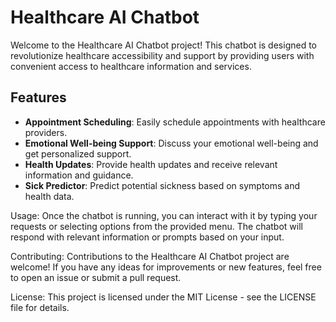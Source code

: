 # Healthcare AI Chatbot

Welcome to the Healthcare AI Chatbot project! This chatbot is designed to revolutionize healthcare accessibility and support by providing users with convenient access to healthcare information and services.

## Features

- **Appointment Scheduling**: Easily schedule appointments with healthcare providers.
- **Emotional Well-being Support**: Discuss your emotional well-being and get personalized support.
- **Health Updates**: Provide health updates and receive relevant information and guidance.
- **Sick Predictor**: Predict potential sickness based on symptoms and health data.

Usage:
Once the chatbot is running, you can interact with it by typing your requests or selecting options from the provided menu. The chatbot will respond with relevant information or prompts based on your input.

Contributing:
Contributions to the Healthcare AI Chatbot project are welcome! If you have any ideas for improvements or new features, feel free to open an issue or submit a pull request.

License:
This project is licensed under the MIT License - see the LICENSE file for details.
